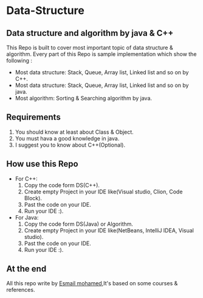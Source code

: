 # Data-Structure

## Data structure and algorithm by java & C++

This Repo is built to cover most important topic of data structure & algorithm. Every part of this Repo is sample implementation which show the following :

* Most data structure: Stack, Queue, Array list, Linked list and so on by C++.
* Most data structure: Stack, Queue, Array list, Linked list and so on by java.
* Most algorithm: Sorting & Searching algorithm by java.

## Requirements

1. You should know at least about Class & Object.
2. You must hava a good knowledge in java.
3. I suggest you to know about C++(Optional).

## How use this Repo

* For C++:
    1. Copy the code form DS(C++).
    2. Create empty Project in your IDE like(Visual studio, Clion, Code Block).
    3. Past the code on your IDE.
    4. Run your IDE :).
* For Java:
    1. Copy the code form DS(Java) or Algorithm.
    2. Create empty Project in your IDE like(NetBeans, IntelliJ IDEA, Visual studio).
    3. Past the code on your IDE.
    4. Run your IDE :).

## At the end

All this repo write by [Esmail mohamed](https://github.com/Som3a-Mo),It's based on some courses & references.
